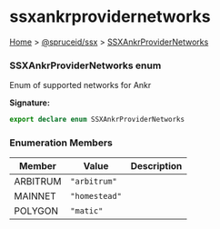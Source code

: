 # ssxankrprovidernetworks

[Home](https://github.com/spruceid/ssx/blob/main/documentation/reference/ssx-sdk/index.md) > [@spruceid/ssx](./) > [SSXAnkrProviderNetworks](ssx.ssxankrprovidernetworks.md)

### SSXAnkrProviderNetworks enum

Enum of supported networks for Ankr

**Signature:**

```typescript
export declare enum SSXAnkrProviderNetworks 
```

### Enumeration Members

| Member   | Value         | Description |
| -------- | ------------- | ----------- |
| ARBITRUM | `"arbitrum"`  |             |
| MAINNET  | `"homestead"` |             |
| POLYGON  | `"matic"`     |             |
